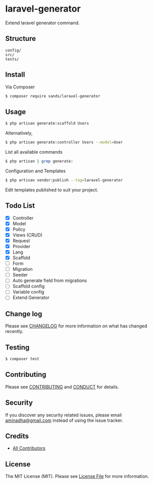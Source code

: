 # laravel-generator
<!--
[![Latest Version on Packagist][ico-version]][link-packagist]
[![Software License][ico-license]](LICENSE.md)
[![Build Status][ico-travis]][link-travis]
[![Coverage Status][ico-scrutinizer]][link-scrutinizer]
[![Quality Score][ico-code-quality]][link-code-quality]
[![Total Downloads][ico-downloads]][link-downloads]
-->
Extend laravel generator command.

## Structure

```      
config/
src/
tests/
```


## Install

Via Composer

``` bash
$ composer require sands/laravel-generator
```

## Usage

``` bash
$ php artisan generate:scaffold Users
```

Alternatively,

``` bash
$ php artisan generate:controller Users --model=User
```

List all available commands

``` bash
$ php artisan | grep generate:
```

Configuration and Templates

``` bash
$ php artisan vendor:publish --tag=laravel-generator
```

Edit templates published to suit your project.


## Todo List

- [x] Controller
- [x] Model
- [x] Policy
- [x] Views (CRUD)
- [x] Request
- [x] Provider
- [x] Lang
- [x] Scaffold
- [ ] Form
- [ ] Migration
- [ ] Seeder
- [ ] Auto generate field from migrations
- [ ] Scaffold config
- [ ] Variable config
- [ ] Extend Generator

## Change log

Please see [CHANGELOG](CHANGELOG.md) for more information on what has changed recently.

## Testing

``` bash
$ composer test
```

## Contributing

Please see [CONTRIBUTING](CONTRIBUTING.md) and [CONDUCT](CONDUCT.md) for details.

## Security

If you discover any security related issues, please email aminadha@gmail.com instead of using the issue tracker.

## Credits

- [All Contributors][link-contributors]

## License

The MIT License (MIT). Please see [License File](LICENSE.md) for more information.

[ico-version]: https://img.shields.io/packagist/v/sands/laravel-generator.svg?style=flat-square
[ico-license]: https://img.shields.io/badge/license-MIT-brightgreen.svg?style=flat-square
[ico-travis]: https://img.shields.io/travis/sands/laravel-generator/master.svg?style=flat-square
[ico-scrutinizer]: https://img.shields.io/scrutinizer/coverage/g/sands/laravel-generator.svg?style=flat-square
[ico-code-quality]: https://img.shields.io/scrutinizer/g/sands/laravel-generator.svg?style=flat-square
[ico-downloads]: https://img.shields.io/packagist/dt/sands/laravel-generator.svg?style=flat-square

[link-packagist]: https://packagist.org/packages/sands/laravel-generator
[link-travis]: https://travis-ci.org/sands/laravel-generator
[link-scrutinizer]: https://scrutinizer-ci.com/g/sands/laravel-generator/code-structure
[link-code-quality]: https://scrutinizer-ci.com/g/sands/laravel-generator
[link-downloads]: https://packagist.org/packages/sands/laravel-generator
[link-author]: https://github.com/aminadha
[link-contributors]: ../../contributors
